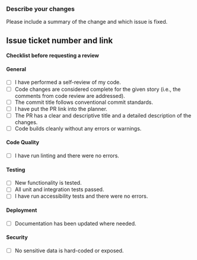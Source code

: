 ### Describe your changes
Please include a summary of the change and which issue is fixed.

## Issue ticket number and link

#### Checklist before requesting a review
#### General
- [ ] I have performed a self-review of my code.
- [ ] Code changes are considered complete for the given story (i.e., the comments from code review are addressed).
- [ ] The commit title follows conventional commit standards.
- [ ] I have put the PR link into the planner.
- [ ] The PR has a clear and descriptive title and a detailed description of the changes.
- [ ] Code builds cleanly without any errors or warnings.
 
#### Code Quality
- [ ] I have run linting and there were no errors.
 
#### Testing
- [ ] New functionality is tested.
- [ ] All unit and integration tests passed.
- [ ] I have run accessibility tests and there were no errors.
 
#### Deployment
- [ ] Documentation has been updated where needed.
 
#### Security
- [ ] No sensitive data is hard-coded or exposed.
